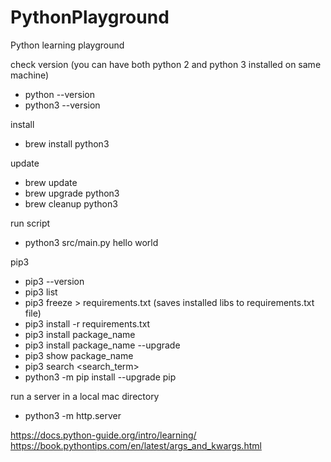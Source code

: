 # PythonPlayground    

Python learning playground    

check version (you can have both python 2 and python 3 installed on same machine)    
* python --version
* python3 --version

install     
* brew install python3    

update    
* brew update     
* brew upgrade python3 
* brew cleanup python3          
  
run script    
* python3 src/main.py hello world     

pip3    
* pip3 --version    
* pip3 list
* pip3 freeze > requirements.txt (saves installed libs to requirements.txt file)      
* pip3 install -r requirements.txt          
* pip3 install package_name      
* pip3 install package_name --upgrade    
* pip3 show package_name 
* pip3 search <search_term>
* python3 -m pip install --upgrade pip    

run a server in a local mac directory     
* python3 -m http.server     


https://docs.python-guide.org/intro/learning/        
https://book.pythontips.com/en/latest/args_and_kwargs.html      